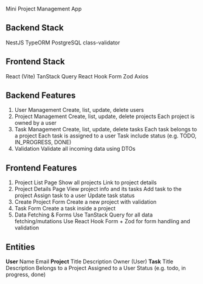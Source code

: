 Mini Project Management App

## **Backend Stack**

NestJS
TypeORM
PostgreSQL
class-validator

## **Frontend Stack**

React (Vite)
TanStack Query
React Hook Form
Zod
Axios

## **Backend Features**

1. User Management
   Create, list, update, delete users
2. Project Management
   Create, list, update, delete projects
   Each project is owned by a user
3. Task Management
   Create, list, update, delete tasks
   Each task belongs to a project
   Each task is assigned to a user
   Task include status (e.g. TODO, IN_PROGRESS, DONE)
4. Validation
   Validate all incoming data using DTOs

## **Frontend Features**

1. Project List Page
   Show all projects
   Link to project details
2. Project Details Page
   View project info and its tasks
   Add task to the project
   Assign task to a user
   Update task status
3. Create Project Form
   Create a new project with validation
4. Task Form
   Create a task inside a project
5. Data Fetching & Forms
   Use TanStack Query for all data fetching/mutations
   Use React Hook Form + Zod for form handling and validation

## **Entities**

**User**
Name
Email
**Project**
Title
Description
Owner (User)
**Task**
Title
Description
Belongs to a Project
Assigned to a User
Status (e.g. todo, in progress, done)
